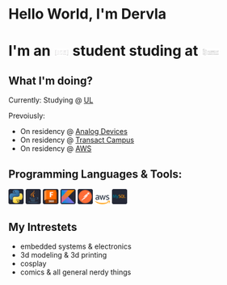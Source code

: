 # Hello World, I'm Dervla 
<!-- put gif here -->
# I'm an [<img src="./images/ise.PNG" width="6%" >](https://software-engineering.ie/) student studing at [<img src="./images/ul.PNG" width="7%" >](https://www.ul.ie/) 

<!--## Contact Me:-->

## What I'm doing?
Currently: Studying @ [UL](https://www.ul.ie/) 

Prevoiusly: 
- On residency @ [Analog Devices](https://www.analog.com/en/index.html)
- On residency @ [Transact Campus](https://transactcampus.com/)
- On residency @ [AWS](https://aws.amazon.com/)

## Programming Languages & Tools:
[<img src="./images/python.png" width="6%" >](https://www.python.org/) [<img src="./images/java.png" width="6%" >](https://www.java.com/en/)
[<img src="./images/fusion360.png" width="6%" >](https://www.autodesk.eu/)  [<img src="./images/kotlin.png" width="6%" >](https://kotlinlang.org/)
[<img src="./images/postmam.png" width="6%" >](https://www.postman.com/) [<img src="./images/aws.png" width="6%" >](https://aws.amazon.com/) 
[<img src="./images/sql.png" width="6%" >](https://www.mysql.com/)

<!--[<img src="./images/css.png" width="6%" >]()
 [<img src="./images/c++.png" width="6%" >]() 
[<img src="./images/html.png" width="6%" >]()
[<img src="./images/figma.png" width="6%" >](https://www.figma.com/) 
[<img src="./images/rasppi.png" width="6%" >](https://www.raspberrypi.com/) 
[<img src="./images/mircobit.png" width="6%" >](https://microbit.org/) -->


## My Intrestets
- embedded systems & electronics
- 3d modeling & 3d printing
- cosplay
- comics & all general nerdy things
